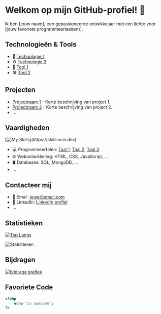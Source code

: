 

# Welkom op mijn GitHub-profiel! 👋

Ik ben [jouw naam], een gepassioneerde ontwikkelaar met een liefde voor [jouw favoriete programmeertaal(en)].

## Technologieën & Tools

- 🚀 [Technologie 1](link_naar_technologie1) 
- ⚙️ [Technologie 2](link_naar_technologie2)
- 🔧 [Tool 1](link_naar_tool1)
- 🛠️ [Tool 2](link_naar_tool2)

## Projecten

- [Projectnaam 1](link_naar_project1) - Korte beschrijving van project 1.
- [Projectnaam 2](link_naar_project2) - Korte beschrijving van project 2.
- ...

## Vaardigheden
[![My Skills](https://skillicons.dev/icons?i=js,html,css,php,cs,wordpress,mysql,swift,vscode,)](https://skillicons.dev)

- 💻 Programmeertalen: [Taal 1](link_naar_taal1), [Taal 2](link_naar_taal2), [Taal 3](link_naar_taal3)
- 🌐 Webontwikkeling: HTML, CSS, JavaScript, ...
- 🛢️ Databases: SQL, MongoDB, ...
- ...

## Contacteer mij

- 📧 Email: jouw@email.com
- 🔗 LinkedIn: [LinkedIn profiel](link_naar_linkedin)
- ...

## Statistieken

[![Top Langs](https://github-readme-stats.vercel.app/api/top-langs/?username=ItsLars03&theme=dracula)](https://github.com/anuraghazra/github-readme-stats)

![Statistieken](https://github-readme-stats.vercel.app/api?username=ItsLars03&show_icons=true&theme=radical)

## Bijdragen

[![bijdrage grafiek](https://github-readme-streak-stats.herokuapp.com/?user=ItsLars03)](https://git.io/streak-stats)

## Favoriete Code

```php
<?php
    echo "is awesome";
?>
